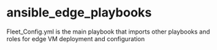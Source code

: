 # ansible_edge_playbooks

Fleet_Config.yml is the main playbook that imports other playbooks and roles for edge VM deployment and configuration
